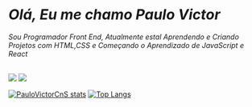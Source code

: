 
<h1><i>Olá, Eu me chamo Paulo Victor </i> </h1>


 <i>Sou Programador Front End, Atualmente estal Aprendendo e Criando Projetos com HTML,CSS e Começando o Aprendizado de JavaScript e React </i> 
<br>
<br>

<img src="https://img.shields.io/badge/HTML5-E34F26?style=for-the-badge&logo=html5&logoColor=white">
<img src="https://img.shields.io/badge/CSS-239120?&style=for-the-badge&logo=css3&logoColor=white">

[![PauloVictorCnS stats](https://github-readme-stats.vercel.app/api?username=PauloVictorCnS)](https://github.com/anuraghazra/github-readme-stats)
[![Top Langs](https://github-readme-stats.vercel.app/api/top-langs/?username=PauloVictorCnS)](https://github.com/anuraghazra/github-readme-stats)
